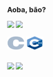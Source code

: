 ### Aoba, bão?
<div>
<img heigth = "180em" src="https://github-readme-stats.vercel.app/api?username=Madara763&show_icons=true&theme=highcontrast"/>
<img heigth = "180em" src="https://github-readme-stats.vercel.app/api/top-langs/?username=Madara763&layout=compact&theme=highcontrast"/>
</div>

<div style="display: inline_block"><br>
  <img align="center" alt="Madara-C" height="30" width="40" src="https://raw.githubusercontent.com/devicons/devicon/master/icons/c/c-original.svg">
  <img align="center" alt="Madara-C" height="30" width="40" src="https://raw.githubusercontent.com/devicons/devicon/master/icons/cplusplus/cplusplus-original.svg">
  
           
</div>

##

<div> 
  <a href="https://www.instagram.com/davi_lazzarin/" target="blank"><img src="https://img.shields.io/badge/-Instagram-%23E4405F?style=for-the-badge&logo=instagram&logoColor=white" target="_blank"></a> 
  <a href="https://www.linkedin.com/in/davilazz/" target="_blank"><img src="https://img.shields.io/badge/-LinkedIn-%230077B5?style=for-the-badge&logo=linkedin&logoColor=white" target="_blank"></a> 
  
</div>
